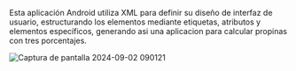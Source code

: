 Esta aplicación Android utiliza XML para definir su diseño de interfaz de usuario, estructurando los elementos mediante etiquetas, atributos y elementos específicos, generando asi una aplicacion para calcular propinas con tres porcentajes. 


![Captura de pantalla 2024-09-02 090121](https://github.com/user-attachments/assets/aa2990e5-24dc-4405-9f79-682f54c49f51)
